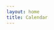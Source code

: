 ```yaml
---
layout: home
title: Calendar
---
```

<html>
    <head>
        <meta name="viewport" content="initial-scale=1, maximum-scale=1">
        <title>Calendar</title>
        <meta property="og:title" content="Experimental Sounds Finland" />
        <meta property="og:type" content="website">
        <meta property="og:description" content="An event calendar for the experimental sonic communities and individuals in Finland" />
        <!-- <meta property="og:image" content="URL of the image you want to show in the preview." /> -->
        <!-- <<meta property="og:url" content="URL of your website." /> -->
        <script src="/assets/colorTitle.js"></script>
    </head>
    <body>
        <div id="events-list" style="width:100%">
            <script src="/assets/GCalFetcher.js"></script>
        </div>
        <script src="/assets/disable-links.js"></script>
    </body>
</html>
